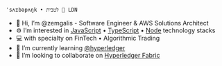 ```
ˈsʌɪbəpʌŋk • לטבית 📍 LDN
```
- 👋 Hi, I’m @zemgalis - Software Engineer & AWS Solutions Architect
- ⚙️ I’m interested in [JavaScript](https://developer.mozilla.org/en-US/docs/Web/JavaScript) • [TypeScript](https://www.typescriptlang.org/) • [Node](https://nodejs.org/en/) technology stacks
- 💻 with specialty on FinTech • Algorithmic Trading
- 🌱 I’m currently learning [@hyperledger](https://github.com/hyperledger)
- 💞️ I’m looking to collaborate on [Hyperledger Fabric](https://github.com/hyperledger/fabric)

